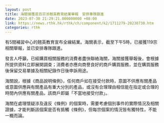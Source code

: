 ```yaml
---
layout: post
title: 海關接獲逾百宗涉翹英教育結業舉報　安排專隊跟進
date: 2023-07-30 21:29:21.000000000 +08:00
link: https://news.rthk.hk/rthk/ch/component/k2/1711279-20230730.htm
categories: rthk
---
```


有5間補習中心的翹英教育宣布全線結業。海關表示，截至下午5時，已接獲119宗相關舉報，並已安排專隊跟進。

發言人呼籲，已經購買相關服務的消費者盡快聯絡海關，海關接獲舉報後，會根據所提供資料立即展開調查；消費者亦應向商譽良好的商戶購買服務，並在購買服務後保留交易單據及相關紀錄作日後申訴用途。

海關說，根據《商品說明條例》，任何商戶如在接受付款時，意圖不供應有關產品或意圖供應與有關產品有重大分別的產品，或沒有合理理由相信能在指定或合理的時間內供應有關產品，該商戶即屬「不當地接受付款」。

海關在處理懷疑涉及違反《條例》的個案時，需要考慮個別事件的實際情況及相關證據，才能判斷該個案是否有抵觸《條例》，但每宗個案的情況皆有獨特性，不能一概而論。
